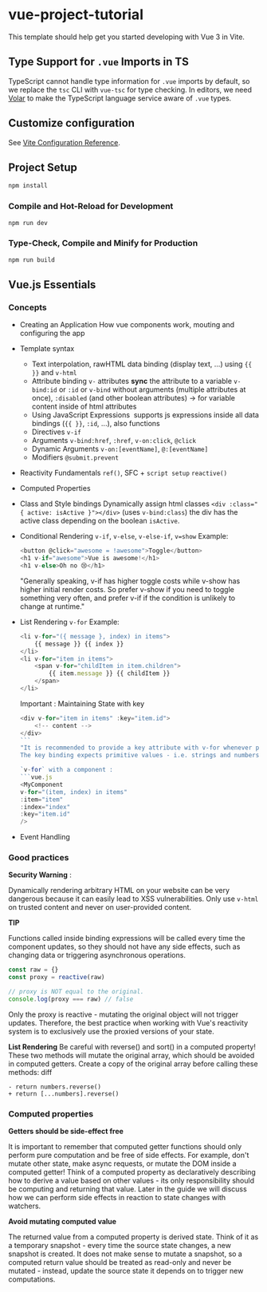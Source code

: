 # vue-project-tutorial

This template should help get you started developing with Vue 3 in Vite.

## Type Support for `.vue` Imports in TS

TypeScript cannot handle type information for `.vue` imports by default, so we replace the `tsc` CLI with `vue-tsc` for type checking. In editors, we need [Volar](https://marketplace.visualstudio.com/items?itemName=Vue.volar) to make the TypeScript language service aware of `.vue` types.

## Customize configuration

See [Vite Configuration Reference](https://vite.dev/config/).

## Project Setup

```sh
npm install
```

### Compile and Hot-Reload for Development

```sh
npm run dev
```

### Type-Check, Compile and Minify for Production

```sh
npm run build
```

## Vue.js Essentials
### Concepts
- Creating an Application
    How vue components work, mouting and configuring the app
- Template syntax
    - Text interpolation, rawHTML 
        data binding (display text, ...) using `{{ }}` and `v-html`
    - Attribute binding
        `v-` attributes **sync** the attribute to a variable
        `v-bind:id` or `:id` or `v-bind` without arguments (multiple attributes at once),  `:disabled` (and other boolean attributes) -> for variable content inside of html attributes
    - Using JavaScript Expressions
​       supports js expressions inside all data bindings (`{{ }}`, `:id`, ...), also functions
    - Directives
        `v-if`
    - Arguments
        `v-bind:href`, `:href`, `v-on:click`, `@click`
    - Dynamic Arguments
        `v-on:[eventName]`, `@:[eventName]`
    - Modifiers
        `@submit.prevent`
- Reactivity Fundamentals
    `ref()`, SFC + `script setup`
    `reactive()`
- Computed Properties

- Class and Style bindings
    Dynamically assign html classes `<div :class="{ active: isActive }"></div>` (uses `v-bind:class`) the div has the active class depending on the boolean `isActive`. 
- Conditional Rendering
    `v-if`, `v-else`, `v-else-if`, `v=show`
    Example: 
    ```vue.js
    <button @click="awesome = !awesome">Toggle</button>
    <h1 v-if="awesome">Vue is awesome!</h1>
    <h1 v-else>Oh no 😢</h1>
    ``` 
    "Generally speaking, v-if has higher toggle costs while v-show has higher initial render costs. So prefer v-show if you need to toggle something very often, and prefer v-if if the condition is unlikely to change at runtime."
- List Rendering
    `v-for`
    Example:
    ```vue.js
    <li v-for="({ message }, index) in items">
        {{ message }} {{ index }}
    </li>
    <li v-for="item in items">
        <span v-for="childItem in item.children">
            {{ item.message }} {{ childItem }}
        </span>
    </li>
    ```
    Important : Maintaining State with key
    ```vue.js
    <div v-for="item in items" :key="item.id">
        <!-- content -->
    </div>
    ```​
    "It is recommended to provide a key attribute with v-for whenever possible, unless the iterated DOM content is simple (i.e. contains no components or stateful DOM elements), or you are intentionally relying on the default behavior for performance gains.
    The key binding expects primitive values - i.e. strings and numbers. Do not use objects as v-for keys. For detailed usage of the key attribute, please see the key API documentation."

    `v-for` with a component :
    ```vue.js
    <MyComponent
    v-for="(item, index) in items"
    :item="item"
    :index="index"
    :key="item.id"
    />
    ```
- Event Handling


### Good practices
**Security Warning** :

Dynamically rendering arbitrary HTML on your website can be very dangerous because it can easily lead to XSS vulnerabilities. Only use `v-html` on trusted content and never on user-provided content.

**TIP**

Functions called inside binding expressions will be called every time the component updates, so they should not have any side effects, such as changing data or triggering asynchronous operations.

```vue.js
const raw = {}
const proxy = reactive(raw)

// proxy is NOT equal to the original.
console.log(proxy === raw) // false
```

Only the proxy is reactive - mutating the original object will not trigger updates. Therefore, the best practice when working with Vue's reactivity system is to exclusively use the proxied versions of your state.

**List Rendering**
Be careful with reverse() and sort() in a computed property! These two methods will mutate the original array, which should be avoided in computed getters. Create a copy of the original array before calling these methods:
diff
```
- return numbers.reverse()
+ return [...numbers].reverse()
```

### Computed properties

**Getters should be side-effect free**

It is important to remember that computed getter functions should only perform pure computation and be free of side effects. For example, don't mutate other state, make async requests, or mutate the DOM inside a computed getter! Think of a computed property as declaratively describing how to derive a value based on other values - its only responsibility should be computing and returning that value. Later in the guide we will discuss how we can perform side effects in reaction to state changes with watchers.

**Avoid mutating computed value**​

The returned value from a computed property is derived state. Think of it as a temporary snapshot - every time the source state changes, a new snapshot is created. It does not make sense to mutate a snapshot, so a computed return value should be treated as read-only and never be mutated - instead, update the source state it depends on to trigger new computations.